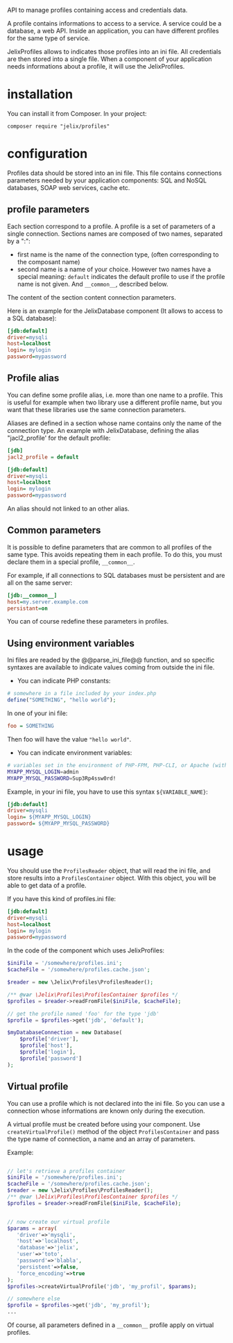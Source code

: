 API to manage profiles containing access and credentials data.

A profile contains informations to access to a service. A service could be
a database, a web API. Inside an application, you can have different profiles
for the same type of service. 

JelixProfiles allows to indicates those profiles into an ini file. All credentials
are then stored into a single file. When a component of your application needs 
informations about a profile, it will use the JelixProfiles.

# installation

You can install it from Composer. In your project:

```
composer require "jelix/profiles"
```


# configuration

Profiles data should be stored into an ini file. This file contains 
connections parameters needed by your application components: SQL and
NoSQL databases, SOAP web services, cache etc.


## profile parameters

Each section correspond to a profile. A profile is a set of parameters of a 
single connection. Sections names are composed of two names, separated by a ":":

- first name is the name of the connection type, (often corresponding to 
  the composant name)
- second name is a name of your choice. However two names have a special
  meaning: `default` indicates the default profile to use if the profile name
  is not given. And `__common__`, described below. 

The content of the section content connection parameters.

Here is an example for the JelixDatabase component 
(It allows to access to a SQL database):

```ini
[jdb:default]
driver=mysqli
host=localhost
login= mylogin
password=mypassword
```

## Profile alias

You can define some profile alias, i.e. more than one name to a profile. This is
useful for example when two library use a different profile name, but you want
that these libraries use the same connection parameters.

Aliases are defined in a section whose name contains only the name of the
connection type. An example with JelixDatabase, defining the alias "jacl2_profile' for the
default profile:

```ini
[jdb]
jacl2_profile = default

[jdb:default]
driver=mysqli
host=localhost
login= mylogin
password=mypassword
```

An alias should not linked to an other alias.

## Common parameters

It is possible to define parameters that are common to all profiles of the same
type. This avoids repeating them in each profile. To do this, you must declare
them in a special profile, `__common__`.

For example, if all connections to SQL databases must be persistent and
are all on the same server:

```ini
[jdb:__common__]
host=my.server.example.com
persistant=on
```

You can of course redefine these parameters in profiles.


## Using environment variables

Ini files are readed by the @@parse_ini_file@@ function, and so specific syntaxes
are available to indicate values coming from outside the ini file.

- You can indicate PHP constants:

```php
# somewhere in a file included by your index.php
define("SOMETHING", "hello world");
```

In one of your ini file:
```ini
foo = SOMETHING
```

Then foo will have the value `"hello world"`.

- You can indicate environment variables:

```bash
# variables set in the environment of PHP-FPM, PHP-CLI, or Apache (with the PHP module)
MYAPP_MYSQL_LOGIN=admin
MYAPP_MYSQL_PASSWORD=Sup3Rp4ssw0rd!
```

Example, in your ini file, you have to use this syntax `${VARIABLE_NAME}`:

```ini
[jdb:default]
driver=mysqli
login= ${MYAPP_MYSQL_LOGIN}
password= ${MYAPP_MYSQL_PASSWORD}
```

# usage

You should use the `ProfilesReader` object, that will read the ini file, and
store results into a `ProfilesContainer` object. With this object, you will be
able to get data of a profile.

If you have this kind of profiles.ini file:

```ini
[jdb:default]
driver=mysqli
host=localhost
login= mylogin
password=mypassword
```

In the code of the component which uses JelixProfiles:

```php
$iniFile = '/somewhere/profiles.ini';
$cacheFile = '/somewhere/profiles.cache.json';

$reader = new \Jelix\Profiles\ProfilesReader();

/** @var \Jelix\Profiles\ProfilesContainer $profiles */
$profiles = $reader->readFromFile($iniFile, $cacheFile);

// get the profile named 'foo' for the type 'jdb'
$profile = $profiles->get('jdb', 'default');

$myDatabaseConnection = new Database(
    $profile['driver'],
    $profile['host'],
    $profile['login'],
    $profile['password']
);

```


## Virtual profile

You can use a profile which is not declared into the ini file. So
you can use a connection whose informations are known only during the execution.

A virtual profile must be created before using your component. Use
`createVirtualProfile()` method of the object `ProfilesContainer` and pass
the type name of connection, a name and an array of parameters.

Example:

```php

// let's retrieve a profiles container
$iniFile = '/somewhere/profiles.ini';
$cacheFile = '/somewhere/profiles.cache.json';
$reader = new \Jelix\Profiles\ProfilesReader();
/** @var \Jelix\Profiles\ProfilesContainer $profiles */
$profiles = $reader->readFromFile($iniFile, $cacheFile);


// now create our virtual profile
$params = array(
   'driver'=>'mysqli',
   'host'=>'localhost',
   'database'=>'jelix',
   'user'=>'toto',
   'password'=>'blabla',
   'persistent'=>false,
   'force_encoding'=>true
);
$profiles->createVirtualProfile('jdb', 'my_profil', $params);

// somewhere else
$profile = $profiles->get('jdb', 'my_profil');
...
```

Of course, all parameters defined in a `__common__` profile apply on virtual profiles.


